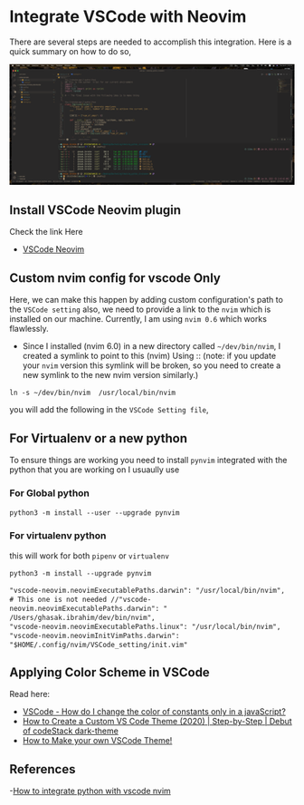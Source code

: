 # Integrate VSCode with Neovim

There are several steps are needed to accomplish this integration. Here is a quick summary on how to do so,

![VSCode with Nvim 0.6](./SS-01.png)

## Install VSCode Neovim plugin

Check the link Here

- [VSCode Neovim](https://marketplace.visualstudio.com/items?itemName=asvetliakov.vscode-neovim)

## Custom nvim config for vscode Only

Here, we can make this happen by adding custom configuration's path to the
`VSCode setting` also, we need to provide a link to the `nvim` which is
installed on our machine. Currently, I am using `nvim 0.6` which works
flawlessly.

- Since I installed (nvim 6.0) in a new directory called `~/dev/bin/nvim`, I
  created a symlink to point to this (nvim) Using :: (note: if you update your
  `nvim` version this symlink will be broken, so you need to create a new
  symlink to the new nvim version similarly.)

```shell
ln -s ~/dev/bin/nvim  /usr/local/bin/nvim
```

you will add the following in the `VSCode Setting file`,

## For Virtualenv or a new python
To ensure things are working you need to install `pynvim` integrated with the python that you are working on
I usuaully use

### For Global python
```shell
python3 -m install --user --upgrade pynvim
```
### For virtualenv python
this will work for both `pipenv` or `virtualenv`
```shell
python3 -m install --upgrade pynvim
```

```shell
"vscode-neovim.neovimExecutablePaths.darwin": "/usr/local/bin/nvim",
# This one is not needed //"vscode-neovim.neovimExecutablePaths.darwin": " /Users/ghasak.ibrahim/dev/bin/nvim",
"vscode-neovim.neovimExecutablePaths.linux": "/usr/local/bin/nvim",
"vscode-neovim.neovimInitVimPaths.darwin": "$HOME/.config/nvim/VSCode_setting/init.vim"
```

## Applying Color Scheme in VSCode
Read here:
- [VSCode - How do I change the color of constants only in a javaScript? ](https://stackoverflow.com/questions/61829218/vscode-how-do-i-change-the-color-of-constants-only-in-a-javascript-file)
- [How to Create a Custom VS Code Theme (2020) | Step-by-Step | Debut of codeStack dark-theme](https://www.youtube.com/watch?v=QCqWzb-9Sy8&t=441s)
- [How to Make your own VSCode Theme!](https://www.youtube.com/watch?v=pGzssFNtWXw&t=599s)

## References
-[How to integrate python with vscode nvim](https://www.reddit.com/r/neovim/comments/i65pwd/no_python3_provider_found_run_checkhealth_provider/)
